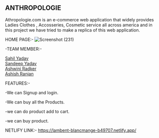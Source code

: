 ## ANTHROPOLOGIE

Athropologie.com is an e-commerce web application that widely provides Ladies Clothes , Accosseries, Cosmetic service all across america 
and in this project we have tried to make a replica of this web application.

HOME PAGE:-
![Screenshot (231)](https://user-images.githubusercontent.com/103120032/214495971-72b57be6-7996-40d0-be1d-eefda3f62418.png)


-TEAM MEMBER:-

<a href="https://github.com/iamsahilydv">Sahil Yadav</a>
 <br>
 <a href="https://github.com/Sandeepyadav14">Sandeep Yadav</a>
 <br>
 <a href="https://github.com/ashwiniradkar123">Ashwini Radker</a>
 <br>
 <a href="https://github.com/Ashishbadpisay">Ashish Ranjan</a>

FEATURES:-

-We can Signup and login.

-We can buy all the Products.

-we can do product add to cart.

-we can buy product.

NETLIFY LINK:-
https://lambent-blancmange-b49707.netlify.app/
